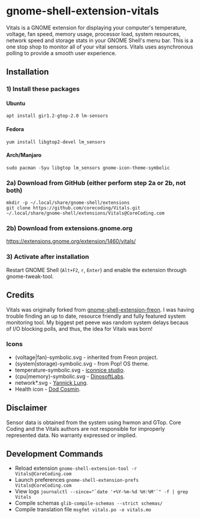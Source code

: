 gnome-shell-extension-vitals
====================================

Vitals is a GNOME extension for displaying your computer's temperature, voltage, fan speed, memory usage, processor load, system resources, network speed and storage stats in your GNOME Shell's menu bar. This is a one stop shop to monitor all of your vital sensors. Vitals uses asynchronous polling to provide a smooth user experience.

## Installation

### 1) Install these packages

#### Ubuntu

    apt install gir1.2-gtop-2.0 lm-sensors

#### Fedora

    yum install libgtop2-devel lm_sensors
    
#### Arch/Manjaro

    sudo pacman -Syu libgtop lm_sensors gnome-icon-theme-symbolic

### 2a) Download from GitHub (either perform step 2a or 2b, not both)

    mkdir -p ~/.local/share/gnome-shell/extensions
    git clone https://github.com/corecoding/Vitals.git ~/.local/share/gnome-shell/extensions/Vitals@CoreCoding.com

### 2b) Download from extensions.gnome.org

https://extensions.gnome.org/extension/1460/vitals/

### 3) Activate after installation

Restart GNOME Shell (`Alt+F2`, `r`, `Enter`) and enable the extension through gnome-tweak-tool.

## Credits
Vitals was originally forked from [gnome-shell-extension-freon](https://github.com/UshakovVasilii/gnome-shell-extension-freon). I was having trouble finding an up to date, resource friendly and fully featured system monitoring tool. My biggest pet peeve was random system delays becaus of I/O blocking polls, and thus, the idea for Vitals was born!

### Icons
* (voltage|fan)-symbolic.svg - inherited from Freon project.
* (system|storage)-symbolic.svg - from Pop! OS theme.
* temperature-symbolic.svg - [iconnice studio](https://www.iconfinder.com/iconnice).
* (cpu|memory)-symbolic.svg - [DinosoftLabs](https://www.iconfinder.com/dinosoftlabs).
* network\*.svg - [Yannick Lung](https://www.iconfinder.com/yanlu).
* Health icon - [Dod Cosmin](https://www.iconfinder.com/icons/458267/cross_doctor_drug_health_healthcare_hospital_icon).

## Disclaimer
Sensor data is obtained from the system using hwmon and GTop. Core Coding and the Vitals authors are not responsible for improperly represented data. No warranty expressed or implied.

## Development Commands
* Reload extension `gnome-shell-extension-tool -r Vitals@CoreCoding.com`
* Launch preferences `gnome-shell-extension-prefs Vitals@CoreCoding.com`
* View logs ```journalctl --since="`date '+%Y-%m-%d %H:%M'`" -f | grep Vitals```
* Compile schemas `glib-compile-schemas --strict schemas/`
* Compile translation file `msgfmt vitals.po -o vitals.mo`
